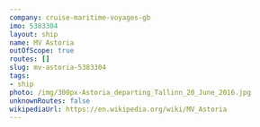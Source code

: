```yaml
---
company: cruise-maritime-voyages-gb
imo: 5383304
layout: ship
name: MV Astoria
outOfScope: true
routes: []
slug: mv-astoria-5383304
tags:
- ship
photo: /img/300px-Astoria_departing_Tallinn_20_June_2016.jpg
unknownRoutes: false
wikipediaUrl: https://en.wikipedia.org/wiki/MV_Astoria
---
```

